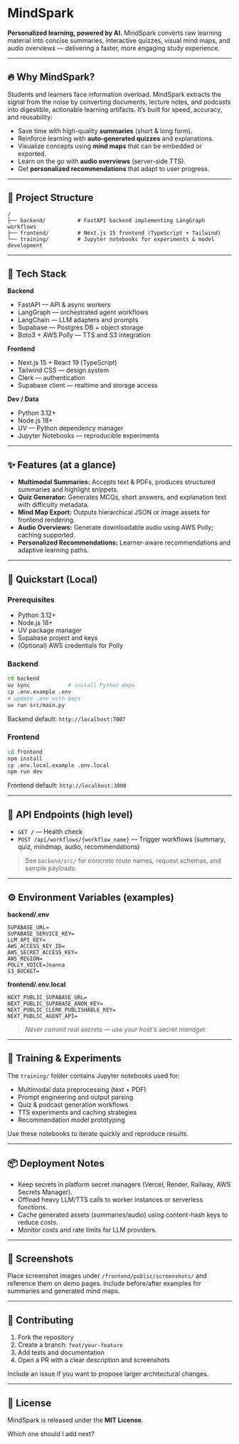 # MindSpark

**Personalized learning, powered by AI.** MindSpark converts raw learning material into concise summaries, interactive quizzes, visual mind maps, and audio overviews — delivering a faster, more engaging study experience.

---

## 🔥 Why MindSpark?

Students and learners face information overload. MindSpark extracts the signal from the noise by converting documents, lecture notes, and podcasts into digestible, actionable learning artifacts. It’s built for speed, accuracy, and reusability:

* Save time with high-quality **summaries** (short & long form).
* Reinforce learning with **auto-generated quizzes** and explanations.
* Visualize concepts using **mind maps** that can be embedded or exported.
* Learn on the go with **audio overviews** (server-side TTS).
* Get **personalized recommendations** that adapt to user progress.

---

## 📁 Project Structure

```
/
├── backend/          # FastAPI backend implementing LangGraph workflows
├── frontend/         # Next.js 15 frontend (TypeScript + Tailwind)
└── training/         # Jupyter notebooks for experiments & model development
```

---

## 🧰 Tech Stack

**Backend**

* FastAPI — API & async workers
* LangGraph — orchestrated agent workflows
* LangChain — LLM adapters and prompts
* Supabase — Postgres DB + object storage
* Boto3 + AWS Polly — TTS and S3 integration

**Frontend**

* Next.js 15 + React 19 (TypeScript)
* Tailwind CSS — design system
* Clerk — authentication
* Supabase client — realtime and storage access

**Dev / Data**

* Python 3.12+
* Node.js 18+
* UV — Python dependency manager
* Jupyter Notebooks — reproducible experiments

---

## ✨ Features (at a glance)

* **Multimodal Summaries:** Accepts text & PDFs, produces structured summaries and highlight snippets.
* **Quiz Generator:** Generates MCQs, short answers, and explanation text with difficulty metadata.
* **Mind Map Export:** Outputs hierarchical JSON or image assets for frontend rendering.
* **Audio Overviews:** Generate downloadable audio using AWS Polly; caching supported.
* **Personalized Recommendations:** Learner-aware recommendations and adaptive learning paths.

---

## 🚀 Quickstart (Local)

### Prerequisites

* Python 3.12+
* Node.js 18+
* UV package manager
* Supabase project and keys
* (Optional) AWS credentials for Polly

### Backend

```bash
cd backend
uv sync            # install Python deps
cp .env.example .env
# update .env with keys
uv run src/main.py
```

Backend default: `http://localhost:7007`

### Frontend

```bash
cd frontend
npm install
cp .env.local.example .env.local
npm run dev
```

Frontend default: `http://localhost:3000`

---

## 🔌 API Endpoints (high level)

* `GET /` — Health check
* `POST /api/workflows/{workflow_name}` — Trigger workflows (summary, quiz, mindmap, audio, recommendations)

> See `backend/src/` for concrete route names, request schemas, and sample payloads.

---

## ⚙️ Environment Variables (examples)

**backend/.env**

```
SUPABASE_URL=
SUPABASE_SERVICE_KEY=
LLM_API_KEY=
AWS_ACCESS_KEY_ID=
AWS_SECRET_ACCESS_KEY=
AWS_REGION=
POLLY_VOICE=Joanna
S3_BUCKET=
```

**frontend/.env.local**

```
NEXT_PUBLIC_SUPABASE_URL=
NEXT_PUBLIC_SUPABASE_ANON_KEY=
NEXT_PUBLIC_CLERK_PUBLISHABLE_KEY=
NEXT_PUBLIC_AGENT_API=
```

> *Never commit real secrets — use your host's secret manager.*

---

## 🧪 Training & Experiments

The `training/` folder contains Jupyter notebooks used for:

* Multimodal data preprocessing (text + PDF)
* Prompt engineering and output parsing
* Quiz & podcast generation workflows
* TTS experiments and caching strategies
* Recommendation model prototyping

Use these notebooks to iterate quickly and reproduce results.

---

## 📦 Deployment Notes

* Keep secrets in platform secret managers (Vercel, Render, Railway, AWS Secrets Manager).
* Offload heavy LLM/TTS calls to worker instances or serverless functions.
* Cache generated assets (summaries/audio) using content-hash keys to reduce costs.
* Monitor costs and rate limits for LLM providers.

---

## 📸 Screenshots

Place screenshot images under `/frontend/public/screenshots/` and reference them on demo pages. Include before/after examples for summaries and generated mind maps.

---

## 🤝 Contributing

1. Fork the repository
2. Create a branch: `feat/your-feature`
3. Add tests and documentation
4. Open a PR with a clear description and screenshots

Include an issue if you want to propose larger architectural changes.

---

## 📝 License

MindSpark is released under the **MIT License**.

Which one should I add next?
